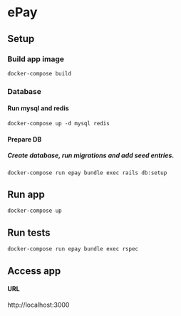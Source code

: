 # ePay

## Setup

### Build app image
```
docker-compose build
```

### Database
#### Run mysql and redis
```
docker-compose up -d mysql redis
```

#### Prepare DB
##### Create database, run migrations and add seed entries.
```
docker-compose run epay bundle exec rails db:setup
```

## Run app
```
docker-compose up
```

## Run tests
```
docker-compose run epay bundle exec rspec
```

## Access app

#### URL
http://localhost:3000
